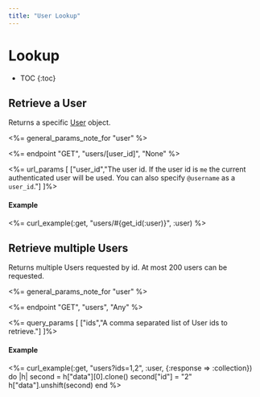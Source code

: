 ```yaml
---
title: "User Lookup"
---
```


# Lookup

* TOC
{:toc}

## Retrieve a User

Returns a specific <a href="/reference/resources/user/">User</a> object.

<%= general_params_note_for "user" %>

<%= endpoint "GET", "users/[user_id]", "None" %>

<%= url_params [
  ["user_id","The user id. If the user id is <code>me</code> the current authenticated user will be used. You can also specify <code>@username</code> as a <code>user_id</code>."]
]%>

#### Example

<%= curl_example(:get, "users/#{get_id(:user)}", :user) %>

## Retrieve multiple Users
Returns multiple Users requested by id. At most 200 users can be requested.

<%= general_params_note_for "user" %>

<%= endpoint "GET", "users", "Any" %>

<%= query_params [
  ["ids","A comma separated list of User ids to retrieve."]
]%>

#### Example

<%= curl_example(:get, "users?ids=1,2", :user, {:response => :collection}) do |h|
    second = h["data"][0].clone()
    second["id"] = "2"
    h["data"].unshift(second)
end %>
